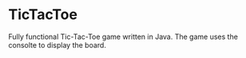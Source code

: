 # TicTacToe

Fully functional Tic-Tac-Toe game written in Java.
The game uses the consolte to display the board. 
